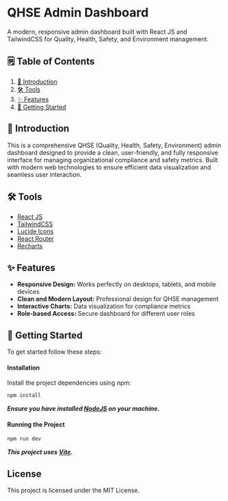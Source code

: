 # QHSE Admin Dashboard

A modern, responsive admin dashboard built with React JS and TailwindCSS for Quality, Health, Safety, and Environment management.

## 🗒️ Table of Contents

1. [💬 Introduction](#introduction)
2. [🛠️ Tools](#tools)
3. [✨ Features](#features)
4. [🚀 Getting Started](#getting-started)

## <a name="introduction">💬 Introduction</a>

This is a comprehensive QHSE (Quality, Health, Safety, Environment) admin dashboard designed to provide a clean, user-friendly, and fully responsive interface for managing organizational compliance and safety metrics. Built with modern web technologies to ensure efficient data visualization and seamless user interaction.

## <a name="tools">🛠️ Tools</a>

-   [React JS](https://react.dev)
-   [TailwindCSS](https://tailwindcss.com/)
-   [Lucide Icons](https://lucide.dev/)
-   [React Router](https://reactrouter.com/en/main)
-   [Recharts](https://recharts.org/en-US/)

## <a name="features">✨ Features</a>

-   **Responsive Design:** Works perfectly on desktops, tablets, and mobile devices
-   **Clean and Modern Layout:** Professional design for QHSE management
-   **Interactive Charts:** Data visualization for compliance metrics
-   **Role-based Access:** Secure dashboard for different user roles

## <a name="getting-started">🚀 Getting Started</a>

To get started follow these steps:

#### Installation

Install the project dependencies using npm:

```bash
npm install
```

**_Ensure you have installed [NodeJS](https://nodejs.org/en) on your machine._**

#### Running the Project

```bash
npm run dev
```

**_This project uses [Vite](https://vitejs.dev)._**

## License

This project is licensed under the MIT License.
